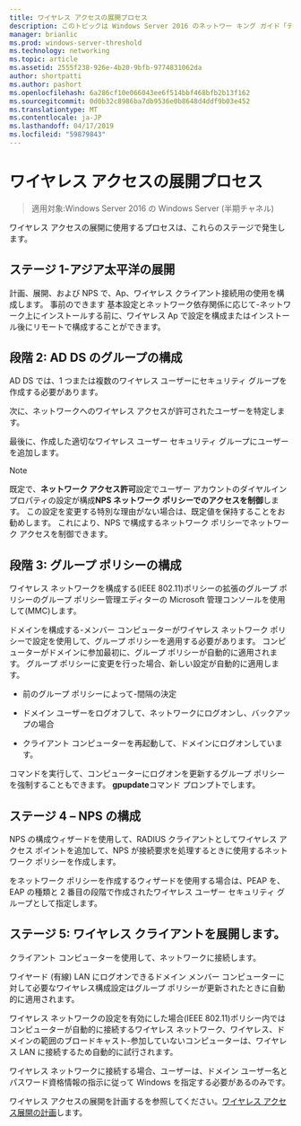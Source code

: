 ```yaml
---
title: ワイヤレス アクセスの展開プロセス
description: このトピックは Windows Server 2016 のネットワー キング ガイド「デプロイ パスワード ベース 802.1 X 認証済みワイヤレス アクセス」の一部です。
manager: brianlic
ms.prod: windows-server-threshold
ms.technology: networking
ms.topic: article
ms.assetid: 2555f238-926e-4b20-9bfb-9774831062da
author: shortpatti
ms.author: pashort
ms.openlocfilehash: 6a286cf10e066043ee6f514bbf468bfb2b13f162
ms.sourcegitcommit: 0d0b32c8986ba7db9536e0b8648d4ddf9b03e452
ms.translationtype: MT
ms.contentlocale: ja-JP
ms.lasthandoff: 04/17/2019
ms.locfileid: "59879843"
---
```

# <a name="wireless-access-deployment-process"></a>ワイヤレス アクセスの展開プロセス

>適用対象:Windows Server 2016 の Windows Server (半期チャネル)

ワイヤレス アクセスの展開に使用するプロセスは、これらのステージで発生します。

## <a name="stage-1--ap-deployment"></a>ステージ 1-アジア太平洋の展開

計画、展開、および NPS で、Ap、ワイヤレス クライアント接続用の使用を構成します。 事前のできます 基本設定とネットワーク依存関係に応じて\-ネットワーク上にインストールする前に、ワイヤレス Ap で設定を構成またはインストール後にリモートで構成することができます。

## <a name="stage-2--adds-group-configuration"></a>段階 2: AD DS のグループの構成

AD DS では、1 つまたは複数のワイヤレス ユーザーにセキュリティ グループを作成する必要があります。

次に、ネットワークへのワイヤレス アクセスが許可されたユーザーを特定します。

最後に、作成した適切なワイヤレス ユーザー セキュリティ グループにユーザーを追加します。

>[!NOTE]
>既定で、**ネットワーク アクセス許可**設定でユーザー アカウントのダイヤルイン プロパティの設定が構成**NPS ネットワーク ポリシーでのアクセスを制御**します。 この設定を変更する特別な理由がない場合は、既定値を保持することをお勧めします。 これにより、NPS で構成するネットワーク ポリシーでネットワーク アクセスを制御できます。

## <a name="stage-3--group-policy-configuration"></a>段階 3: グループ ポリシーの構成

ワイヤレス ネットワークを構成する\(IEEE 802.11\)ポリシーの拡張のグループ ポリシーのグループ ポリシー管理エディターの Microsoft 管理コンソールを使用して\(MMC\)します。

ドメインを構成する\-メンバー コンピューターがワイヤレス ネットワーク ポリシーで設定を使用して、グループ ポリシーを適用する必要があります。 コンピューターがドメインに参加最初に、グループ ポリシーが自動的に適用されます。 グループ ポリシーに変更を行った場合、新しい設定が自動的に適用します。

- 前のグループ ポリシーによって\-間隔の決定

- ドメイン ユーザーをログオフして、ネットワークにログオンし、バックアップの場合

- クライアント コンピューターを再起動して、ドメインにログオンしています。

コマンドを実行して、コンピューターにログオンを更新するグループ ポリシーを強制することもできます。 **gpupdate**コマンド プロンプトでします。

## <a name="stage-4--nps-configuration"></a>ステージ 4 – NPS の構成

NPS の構成ウィザードを使用して、RADIUS クライアントとしてワイヤレス アクセス ポイントを追加して、NPS が接続要求を処理するときに使用するネットワーク ポリシーを作成します。

をネットワーク ポリシーを作成するウィザードを使用する場合は、PEAP を、EAP の種類と 2 番目の段階で作成されたワイヤレス ユーザー セキュリティ グループとして指定します。

## <a name="stage-5--deploy-wireless-clients"></a>ステージ 5: ワイヤレス クライアントを展開します。

クライアント コンピューターを使用して、ネットワークに接続します。

ワイヤード (有線) LAN にログオンできるドメイン メンバー コンピューターに対して必要なワイヤレス構成設定はグループ ポリシーが更新されたときに自動的に適用されます。

ワイヤレス ネットワークの設定を有効にした場合\(IEEE 802.11\)ポリシー内ではコンピューターが自動的に接続するワイヤレス ネットワーク、ワイヤレス、ドメインの範囲のブロードキャスト\-参加していないコンピューターは、ワイヤレス LAN に接続するため自動的に試行されます。

ワイヤレス ネットワークに接続する場合、ユーザーは、ドメイン ユーザー名とパスワード資格情報の指示に従って Windows を指定する必要があるのみです。

ワイヤレス アクセスの展開を計画するを参照してください。[ワイヤレス アクセス展開の計画](d-wireless-access-planning.md)します。
